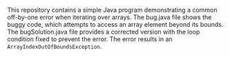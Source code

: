 This repository contains a simple Java program demonstrating a common off-by-one error when iterating over arrays. The bug.java file shows the buggy code, which attempts to access an array element beyond its bounds. The bugSolution.java file provides a corrected version with the loop condition fixed to prevent the error.  The error results in an `ArrayIndexOutOfBoundsException`.